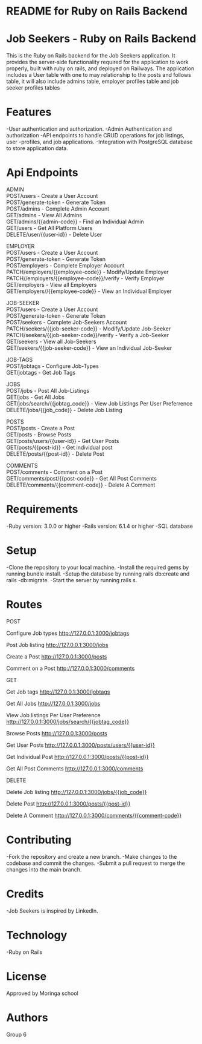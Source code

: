 # README for Ruby on Rails Backend

# Job Seekers - Ruby on Rails Backend

This is the Ruby on Rails backend for the Job Seekers application. It provides the server-side functionality required for the application to work properly, built with ruby on rails,  and deployed on Railways. The application includes a User table with one to may relationship to the posts and follows table, it will also include admins table, employer profiles table and job seeker profiles tables

# Features

-User authentication and authorization.
-Admin Authentication and authorization
-API endpoints to handle CRUD operations for job listings, user -profiles, and job applications.
-Integration with PostgreSQL database to store application data.

# Api Endpoints

ADMIN<br>
POST/users - Create a User Account<br>
POST/generate-token - Generate Token<br>
POST/admins - Complete Admin Account<br>
GET/admins - View All Admins<br>
GET/admins/{{admin-code}} - Find an Individual Admin<br>
GET/users - Get All Platform Users<br>
DELETE/user/{{user-id}} - Delete User<br>

EMPLOYER<br>
POST/users - Create a User Account<br>
POST/generate-token - Generate Token<br>
POST/employers - Complete Employer Account<br>
PATCH/employers/{{employee-code}} - Modify/Update Employer<br>
PATCH//employers/{{employee-code}}/verify - Verify Employer<br>
GET/employers - View all Employers<br>
GET/employers//{{employee-code}} - View an Individual Employer<br>

JOB-SEEKER<br>
POST/users - Create a User Account<br>
POST/generate-token - Generate Token<br>
POST/seekers - Complete Job-Seekers Account<br>
PATCH/seekers/{{job-seeker-code}} - Modify/Update Job-Seeker<br>
PATCH/seekers/{{job-seeker-code}}/verify - Verify a Job-Seeker<br>
GET/seekers - View all Job-Seekers<br>
GET/seekers/{{job-seeker-code}} - View an Individual Job-Seeker<br>

JOB-TAGS<br>
POST/jobtags - Configure Job-Types<br>
GET/jobtags - Get Job Tags<br>


JOBS<br>
POST/jobs - Post All Job-Listings<br>
GET/jobs - Get All Jobs<br>
GET/jobs/search/{{jobtag_code}} - View Job Listings Per User Preferrence<br>
DELETE/jobs/{{job_code}} - Delete Job Listing<br>

POSTS<br>
POST/posts - Create a Post<br>
GET/posts - Browse  Posts<br>
GET/posts/users/{{user-id}}   - Get User Posts<br>
GET/posts/{{post-id}}  - Get individual post<br>
DELETE/posts/{{post-id}} - Delete Post<br>

COMMENTS<br>
POST/comments - Comment on a Post<br>
GET/comments/post/{{post-code}} - Get All Post Comments<br>
DELETE/comments/{{comment-code}} - Delete A Comment<br>








# Requirements

-Ruby version: 3.0.0 or higher
-Rails version: 6.1.4 or higher
-SQL database

# Setup

-Clone the repository to your local machine.
-Install the required gems by running bundle install.
-Setup the database by running rails db:create and rails -db:migrate.
-Start the server by running rails s.



# Routes
POST

Configure Job types
http://127.0.0.1:3000/jobtags

Post Job listing
http://127.0.0.1:3000/jobs

Create a Post
http://127.0.0.1:3000/posts

Comment on a Post
http://127.0.0.1:3000/comments

GET

Get Job tags
http://127.0.0.1:3000/jobtags

Get All Jobs
http://127.0.0.1:3000/jobs

View Job listings Per User Preference
http://127.0.0.1:3000/jobs/search/{{jobtag_code}}

Browse Posts
http://127.0.0.1:3000/posts

Get User Posts
http://127.0.0.1:3000/posts/users/{{user-id}}

Get Individual Post
http://127.0.0.1:3000/posts/{{post-id}}

Get All Post Comments
http://127.0.0.1:3000/comments

DELETE

Delete Job listing
http://127.0.0.1:3000/jobs/{{job_code}}

Delete Post
http://127.0.0.1:3000/posts/{{post-id}}

Delete A Comment
http://127.0.0.1:3000/comments/{{comment-code}}


# Contributing

-Fork the repository and create a new branch.
-Make changes to the codebase and commit the changes.
-Submit a pull request to merge the changes into the main branch.     

# Credits

-Job Seekers is inspired by LinkedIn.

# Technology

-Ruby on Rails

# License

Approved by Moringa school

# Authors

Group 6